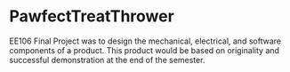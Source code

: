# PawfectTreatThrower
EE106 Final Project was to design the mechanical, electrical, and software components of a product. This product would be based on originality and successful demonstration at the end of the semester.
